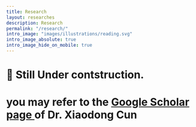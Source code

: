 ```yaml
---
title: Research
layout: researches
description: Research
permalink: "/research/"
intro_image: "images/illustrations/reading.svg"
intro_image_absolute: true
intro_image_hide_on_mobile: true
---
```


# 🚧 Still Under contstruction.

# you may refer to the <a href='https://scholar.google.com/citations?user=p42qwXcAAAAJ&hl=zh-CN'> Google Scholar page </a> of Dr. Xiaodong Cun
